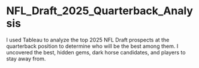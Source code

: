 # NFL_Draft_2025_Quarterback_Analysis
I used Tableau to analyze the top 2025 NFL Draft prospects at the quarterback position to determine who will be the best among them. I uncovered the best, hidden gems, dark horse candidates, and players to stay away from. 
